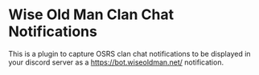 # Wise Old Man Clan Chat Notifications
This is a plugin to capture OSRS clan chat notifications to be displayed in your discord server as a https://bot.wiseoldman.net/ notification.
